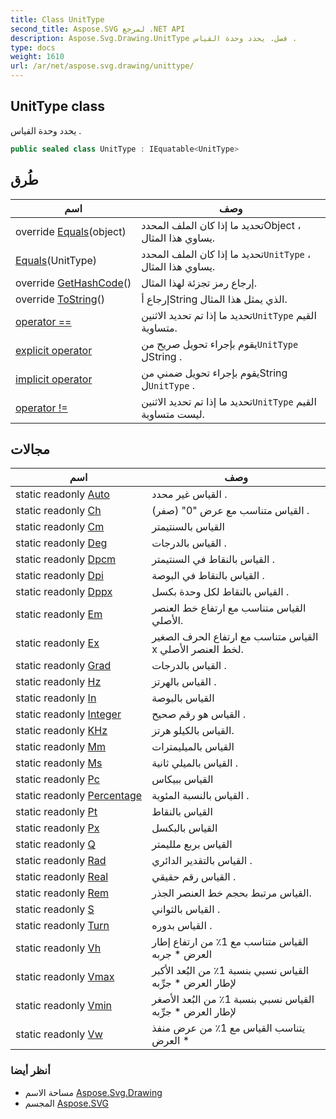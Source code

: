 ```yaml
---
title: Class UnitType
second_title: Aspose.SVG لمرجع .NET API
description: Aspose.Svg.Drawing.UnitType فصل. يحدد وحدة القياس .
type: docs
weight: 1610
url: /ar/net/aspose.svg.drawing/unittype/
---
```

## UnitType class

يحدد وحدة القياس .

```csharp
public sealed class UnitType : IEquatable<UnitType>
```

## طُرق

| اسم | وصف |
| --- | --- |
| override [Equals](../../aspose.svg.drawing/unittype/equals/#equals_1)(object) | تحديد ما إذا كان الملف المحددObject ، يساوي هذا المثال. |
| [Equals](../../aspose.svg.drawing/unittype/equals/#equals)(UnitType) | تحديد ما إذا كان الملف المحدد`UnitType` ، يساوي هذا المثال. |
| override [GetHashCode](../../aspose.svg.drawing/unittype/gethashcode/)() | إرجاع رمز تجزئة لهذا المثال. |
| override [ToString](../../aspose.svg.drawing/unittype/tostring/)() | إرجاع أString الذي يمثل هذا المثال. |
| [operator ==](../../aspose.svg.drawing/unittype/op_equality/) | تحديد ما إذا تم تحديد الاثنين`UnitType` القيم متساوية. |
| [explicit operator](../../aspose.svg.drawing/unittype/op_explicit/) | يقوم بإجراء تحويل صريح من`UnitType` لString . |
| [implicit operator](../../aspose.svg.drawing/unittype/op_implicit/) | يقوم بإجراء تحويل ضمني منString ل`UnitType` . |
| [operator !=](../../aspose.svg.drawing/unittype/op_inequality/) | تحديد ما إذا تم تحديد الاثنين`UnitType` القيم ليست متساوية. |

## مجالات

| اسم | وصف |
| --- | --- |
| static readonly [Auto](../../aspose.svg.drawing/unittype/auto/) | القياس غير محدد . |
| static readonly [Ch](../../aspose.svg.drawing/unittype/ch/) | القياس متناسب مع عرض "0" (صفر) . |
| static readonly [Cm](../../aspose.svg.drawing/unittype/cm/) | القياس بالسنتيمتر |
| static readonly [Deg](../../aspose.svg.drawing/unittype/deg/) | القياس بالدرجات . |
| static readonly [Dpcm](../../aspose.svg.drawing/unittype/dpcm/) | القياس بالنقاط في السنتيمتر . |
| static readonly [Dpi](../../aspose.svg.drawing/unittype/dpi/) | القياس بالنقاط في البوصة . |
| static readonly [Dppx](../../aspose.svg.drawing/unittype/dppx/) | القياس بالنقاط لكل وحدة بكسل . |
| static readonly [Em](../../aspose.svg.drawing/unittype/em/) | القياس متناسب مع ارتفاع خط العنصر الأصلي. |
| static readonly [Ex](../../aspose.svg.drawing/unittype/ex/) | القياس متناسب مع ارتفاع الحرف الصغير x لخط العنصر الأصلي. |
| static readonly [Grad](../../aspose.svg.drawing/unittype/grad/) | القياس بالدرجات . |
| static readonly [Hz](../../aspose.svg.drawing/unittype/hz/) | القياس بالهرتز . |
| static readonly [In](../../aspose.svg.drawing/unittype/in/) | القياس بالبوصة |
| static readonly [Integer](../../aspose.svg.drawing/unittype/integer/) | القياس هو رقم صحيح . |
| static readonly [KHz](../../aspose.svg.drawing/unittype/khz/) | القياس بالكيلو هرتز. |
| static readonly [Mm](../../aspose.svg.drawing/unittype/mm/) | القياس بالميليمترات |
| static readonly [Ms](../../aspose.svg.drawing/unittype/ms/) | القياس بالميلي ثانية . |
| static readonly [Pc](../../aspose.svg.drawing/unittype/pc/) | القياس ببيكاس |
| static readonly [Percentage](../../aspose.svg.drawing/unittype/percentage/) | القياس بالنسبة المئوية . |
| static readonly [Pt](../../aspose.svg.drawing/unittype/pt/) | القياس بالنقاط |
| static readonly [Px](../../aspose.svg.drawing/unittype/px/) | القياس بالبكسل |
| static readonly [Q](../../aspose.svg.drawing/unittype/q/) | القياس بربع ملليمتر |
| static readonly [Rad](../../aspose.svg.drawing/unittype/rad/) | القياس بالتقدير الدائري . |
| static readonly [Real](../../aspose.svg.drawing/unittype/real/) | القياس رقم حقيقي . |
| static readonly [Rem](../../aspose.svg.drawing/unittype/rem/) | القياس مرتبط بحجم خط العنصر الجذر. |
| static readonly [S](../../aspose.svg.drawing/unittype/s/) | القياس بالثواني . |
| static readonly [Turn](../../aspose.svg.drawing/unittype/turn/) | القياس بدوره . |
| static readonly [Vh](../../aspose.svg.drawing/unittype/vh/) | القياس متناسب مع 1٪ من ارتفاع إطار العرض * جربه |
| static readonly [Vmax](../../aspose.svg.drawing/unittype/vmax/) | القياس نسبي بنسبة 1٪ من البُعد الأكبر لإطار العرض * جرِّبه |
| static readonly [Vmin](../../aspose.svg.drawing/unittype/vmin/) | القياس نسبي بنسبة 1٪ من البُعد الأصغر لإطار العرض * جرِّبه |
| static readonly [Vw](../../aspose.svg.drawing/unittype/vw/) | يتناسب القياس مع 1٪ من عرض منفذ العرض * |

### أنظر أيضا

* مساحة الاسم [Aspose.Svg.Drawing](../../aspose.svg.drawing/)
* المجسم [Aspose.SVG](../../)


